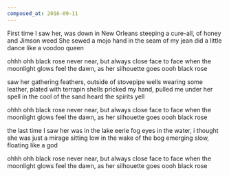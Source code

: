 ```yaml
---
composed_at: 2016-09-11
---
```


First time I saw her, was down in New Orleans
steeping a cure-all, of honey and Jimson weed
She sewed a mojo hand in the seam of my jean
did a little dance like a voodoo queen

ohhh ohh black rose
never near, but always close
face to face when the moonlight glows
feel the dawn, as her silhouette goes
oooh black rose

saw her gathering feathers, outside of stovepipe wells
wearing some leather, plated with terrapin shells
pricked my hand, pulled me under her spell
in the cool of the sand heard the spirits yell

ohhh ohh black rose
never near, but always close
face to face when the moonlight glows
feel the dawn, as her silhouette goes
oooh black rose

the last time I saw her was in the lake eerie fog
eyes in the water, i thought she was just a mirage
sitting low in the wake of the bog
emerging slow, floating like a god

ohhh ohh black rose
never near, but always close
face to face when the moonlight glows
feel the dawn, as her silhouette goes
oooh black rose

